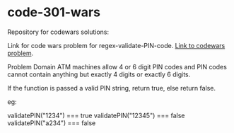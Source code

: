 # code-301-wars
Repository for codewars solutions:

Link for code wars problem for regex-validate-PIN-code.
[Link to codewars problem](https://www.codewars.com/kata/regex-validate-pin-code/train/javascript).

Problem Domain
ATM machines allow 4 or 6 digit PIN codes and PIN codes cannot contain anything but exactly 4 digits or exactly 6 digits.

If the function is passed a valid PIN string, return true, else return false.

eg:

validatePIN("1234") === true
validatePIN("12345") === false
validatePIN("a234") === false